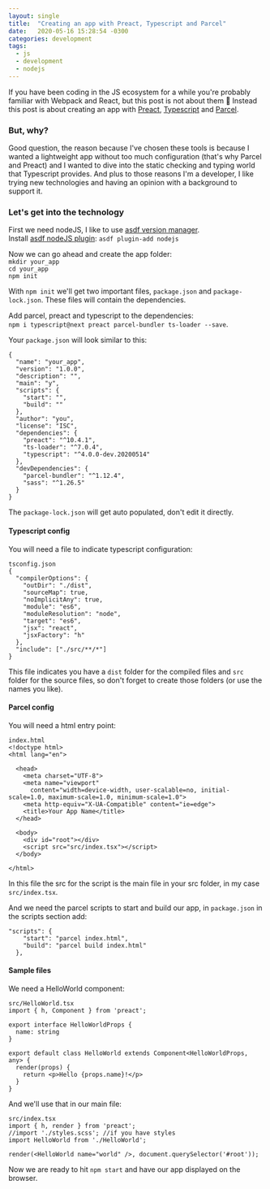 ```yaml
---
layout: single
title:  "Creating an app with Preact, Typescript and Parcel"
date:   2020-05-16 15:28:54 -0300
categories: development
tags:
  - js
  - development
  - nodejs
---
```


If you have been coding in the JS ecosystem for a while you're probably familiar
with Webpack and React, but this post is not about them :troll:
Instead this post is about creating an app with [Preact](https://preactjs.com/),
[Typescript](https://www.typescriptlang.org/) and [Parcel](https://parceljs.org/).

### But, why?
Good question, the reason because I've chosen these tools is because I wanted a lightweight
app without too much configuration (that's why Parcel and Preact) and I wanted to dive into
the static checking and typing world that Typescript provides. And plus to those reasons I'm
a developer, I like trying new technologies and having an opinion with a background to
support it.

### Let's get into the technology
First we need nodeJS, I like to use [asdf version manager](https://github.com/asdf-vm/asdf).  
Install [asdf nodeJS plugin](https://github.com/asdf-vm/asdf-nodejs.git): `asdf plugin-add nodejs`

Now we can go ahead and create the app folder:  
`mkdir your_app`  
`cd your_app`  
`npm init`  

With `npm init` we'll get two important files, `package.json` and `package-lock.json`. These files will
contain the dependencies.

Add parcel, preact and typescript to the dependencies:   
`npm i typescript@next preact parcel-bundler ts-loader --save`.

Your `package.json` will look similar to this:  
```
{
  "name": "your_app",
  "version": "1.0.0",
  "description": "",
  "main": "y",
  "scripts": {
    "start": "",
    "build": ""
  },
  "author": "you",
  "license": "ISC",
  "dependencies": {
    "preact": "^10.4.1",
    "ts-loader": "^7.0.4",
    "typescript": "^4.0.0-dev.20200514"
  },
  "devDependencies": {
    "parcel-bundler": "^1.12.4",
    "sass": "^1.26.5"
  }
}
```
The `package-lock.json` will get auto populated, don't edit it directly.

#### Typescript config
You will need a file to indicate typescript configuration:  
```
tsconfig.json
{
  "compilerOptions": {
    "outDir": "./dist",
    "sourceMap": true,
    "noImplicitAny": true,
    "module": "es6",
    "moduleResolution": "node",
    "target": "es6",
    "jsx": "react",
    "jsxFactory": "h"
  },
  "include": ["./src/**/*"]
}
```
This file indicates you have a `dist` folder for the compiled files and `src` folder for the source files, so don't forget to create those folders (or use the names you like).


#### Parcel config
You will need a html entry point:
```
index.html
<!doctype html>
<html lang="en">

  <head>
    <meta charset="UTF-8">
    <meta name="viewport"
      content="width=device-width, user-scalable=no, initial-scale=1.0, maximum-scale=1.0, minimum-scale=1.0">
    <meta http-equiv="X-UA-Compatible" content="ie=edge">
    <title>Your App Name</title>
  </head>

  <body>
    <div id="root"></div>
    <script src="src/index.tsx"></script>
  </body>

</html>
```
In this file the src for the script is the main file in your src folder, in my case `src/index.tsx`.

And we need the parcel scripts to start and build our app, in `package.json` in the scripts section add:
```
"scripts": {
    "start": "parcel index.html",
    "build": "parcel build index.html"
  },
```

#### Sample files
We need a HelloWorld component:
```
src/HelloWorld.tsx
import { h, Component } from 'preact';

export interface HelloWorldProps {
  name: string
}

export default class HelloWorld extends Component<HelloWorldProps, any> {
  render(props) {
    return <p>Hello {props.name}!</p>
  }
}
```
And we'll use that in our main file:
```
src/index.tsx
import { h, render } from 'preact';
//import './styles.scss'; //if you have styles
import HelloWorld from './HelloWorld';

render(<HelloWorld name="world" />, document.querySelector('#root'));
```

Now we are ready to hit `npm start` and have our app displayed on the browser.




	


